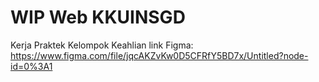 # WIP Web KKUINSGD
Kerja Praktek Kelompok Keahlian
link Figma: https://www.figma.com/file/jqcAKZvKw0D5CFRfY5BD7x/Untitled?node-id=0%3A1
